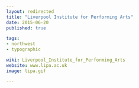 ```yaml
---
layout: redirected
title: "Liverpool Institute for Performing Arts"
date: 2015-06-20
published: true

tags:
- northwest
- typographic

wiki: Liverpool_Institute_for_Performing_Arts
website: www.lipa.ac.uk
image: lipa.gif

---
```

